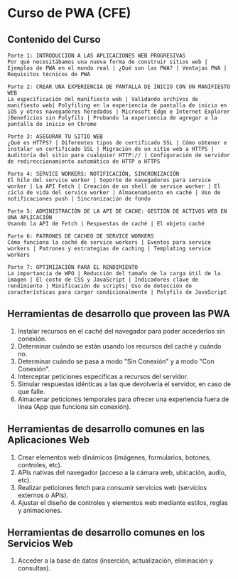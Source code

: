 # Curso de PWA (CFE)

## Contenido del Curso

```text
Parte 1: INTRODUCCIÓN A LAS APLICACIONES WEB PROGRESIVAS
Por qué necesitábamos una nueva forma de construir sitios web | Ejemplos de PWA en el mundo real | ¿Qué son las PWA? | Ventajas PWA | Requisitos técnicos de PWA

Parte 2: CREAR UNA EXPERIENCIA DE PANTALLA DE INICIO CON UN MANIFIESTO WEB
La especificación del manifiesto web | Validando archivos de manifiesto web| Polyfiling en la experiencia de pantalla de inicio en iOS y otros navegadores heredados | Microsoft Edge e Internet Explorer |Beneficios sin Polyfils | Probando la experiencia de agregar a la pantalla de inicio en Chrome

Parte 3: ASEGURAR TU SITIO WEB
¿Qué es HTTPS? | Diferentes tipos de certificado SSL | Cómo obtener e instalar un certificado SSL | Migración de un sitio web a HTTPS | Auditoría del sitio para cualquier HTTP:// | Configuración de servidor de redireccionamiento automático de HTTP a HTTPS

Parte 4: SERVICE WORKERS: NOTIFICACIÓN, SINCRONIZACIÓN
El hilo del service worker | Soporte de navegadores para service worker | La API Fetch | Creación de un shell de service worker | El ciclo de vida del service worker | Almacenamiento en caché | Uso de notificaciones push | Sincronización de fondo

Parte 5: ADMINISTRACIÓN DE LA API DE CACHE: GESTIÓN DE ACTIVOS WEB EN UNA APLICACIÓN
Usando la API de Fetch | Respuestas de caché | El objeto caché

Parte 6: PATRONES DE CACHEO DE SERVICE WORKERS
Cómo funciona la caché de service workers | Eventos para service workers | Patrones y estrategias de caching | Templating service workers

Parte 7: OPTIMIZACIÓN PARA EL RENDIMIENTO
La importancia de WPO | Reducción del tamaño de la carga útil de la imagen | El costo de CSS y JavaScript | Indicadores clave de rendimiento | Minificación de scripts| Uso de detección de características para cargar condicionalmente | Polyfils de JavaScript
```

## Herramientas de desarrollo que proveen las PWA

1. Instalar recursos en el caché del navegador para poder accederlos sin conexión.
2. Determinar cuándo se están usando los recursos del caché y cuándo no.
3. Determinar cuándo se pasa a modo "Sin Conexión" y a modo "Con Conexión".
4. Interceptar peticiones especificas a recursos del servidor.
5. Simular respuestas idénticas a las que devolvería el servidor, en caso de que falle.
6. Almacenar peticiones temporales para ofrecer una experiencia fuera de línea (App que funciona sin conexión).

## Herramientas de desarrollo comunes en las Aplicaciones Web

1. Crear elementos web dinámicos (imágenes, formularios, botones, controles, etc).
2. APIs nativas del navegador (acceso a la cámara web, ubicación, audio, etc).
3. Realizar peticiones fetch para consumir servicios web (servicios externos o APIs).
4. Ajustar el diseño de controles y elementos web mediante estilos, reglas y animaciones.

## Herramientas de desarrollo comunes en los Servicios Web

1. Acceder a la base de datos (inserción, actualización, eliminación y consultas).